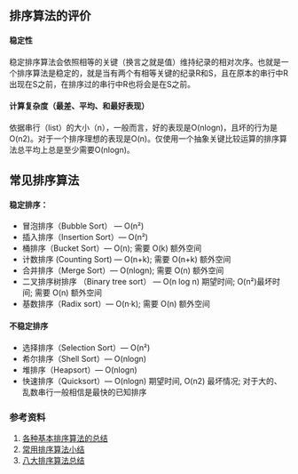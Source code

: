 ## 排序算法的评价

#### 稳定性

稳定排序算法会依照相等的关键（换言之就是值）维持纪录的相对次序。也就是一个排序算法是稳定的，就是当有两个有相等关键的纪录R和S，且在原本的串行中R出现在S之前，在排序过的串行中R也将会是在S之前。

#### 计算复杂度（最差、平均、和最好表现）

依据串行（list）的大小（n），一般而言，好的表现是O(nlogn)，且坏的行为是O(n2)。对于一个排序理想的表现是O(n)。仅使用一个抽象关键比较运算的排序算法总平均上总是至少需要O(nlogn)。

## 常见排序算法

#### 稳定排序：

* 冒泡排序（Bubble Sort） — O(n²)
* 插入排序（Insertion Sort）— O(n²)
* 桶排序（Bucket Sort）— O(n); 需要 O(k) 额外空间
* 计数排序 (Counting Sort) — O(n+k); 需要 O(n+k) 额外空间
* 合并排序（Merge Sort）— O(nlogn); 需要 O(n) 额外空间
* 二叉排序树排序 （Binary tree sort） — O(n log n) 期望时间; O(n²)最坏时间; 需要 O(n) 额外空间
* 基数排序（Radix sort）— O(n·k); 需要 O(n) 额外空间

#### 不稳定排序

* 选择排序（Selection Sort）— O(n²)
* 希尔排序（Shell Sort）— O(nlogn)
* 堆排序（Heapsort）— O(nlogn)
* 快速排序（Quicksort）— O(nlogn) 期望时间, O(n2) 最坏情况; 对于大的、乱数串行一般相信是最快的已知排序

### 参考资料

1. [各种基本排序算法的总结](http://blog.sina.com.cn/s/blog_4080505a0101iewt.html)
2. [常用排序算法小结](http://blog.csdn.net/whuslei/article/details/6442755)
3. [八大排序算法总结](http://blog.csdn.net/yexinghai/article/details/4649923)